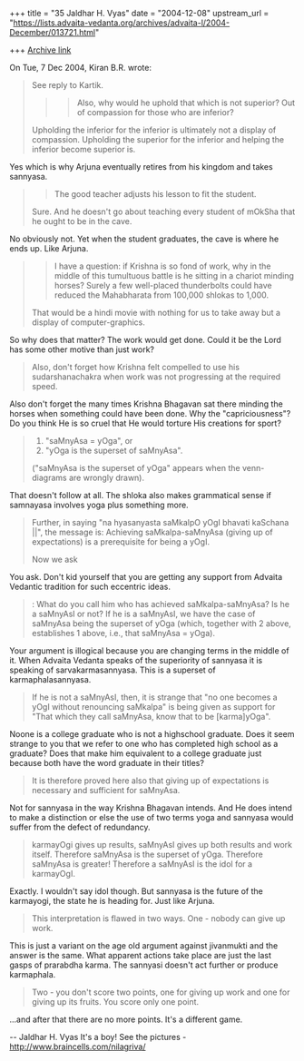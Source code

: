 +++
title = "35 Jaldhar H. Vyas"
date = "2004-12-08"
upstream_url = "https://lists.advaita-vedanta.org/archives/advaita-l/2004-December/013721.html"

+++
[Archive link](https://lists.advaita-vedanta.org/archives/advaita-l/2004-December/013721.html)

On Tue, 7 Dec 2004, Kiran B.R. wrote:

> See reply to Kartik.
>
> > > Also, why would he uphold that which is not superior?
> > Out of compassion for those who are inferior?
>
> Upholding the inferior for the inferior is ultimately not a display of
> compassion. Upholding the superior for the inferior and helping the
> inferior become superior is.
>

Yes which is why Arjuna eventually retires from his kingdom and takes
sannyasa.

> > The good teacher adjusts his lesson to fit the student.
>
> Sure. And he doesn't go about teaching every student of mOkSha that he
> ought to be in the cave.
>

No obviously not.  Yet when the student graduates, the cave is where he
ends up.  Like Arjuna.

> > I have a question: if Krishna is so fond of work, why in the middle of
> > this tumultuous battle is he sitting in a chariot minding horses?  Surely
> > a few well-placed thunderbolts could have reduced the Mahabharata from
> > 100,000 shlokas to 1,000.
>
> That would be a hindi movie with nothing for us to take away but a
> display of computer-graphics.
>

So why does that matter?  The work would get done.  Could it be the Lord
has some other motive than just work?

> Also, don't forget how Krishna felt compelled to use his
> sudarshanachakra when work was not progressing at the required speed.
>

Also don't forget the many times Krishna Bhagavan sat there minding the
horses when something could have been done.  Why the "capriciousness"?  Do
you think He is so cruel that He would torture His creations for sport?

>
> 1) "saMnyAsa = yOga", or
> 2) "yOga is the superset of saMnyAsa".
>
> ("saMnyAsa is the superset of yOga" appears when the venn-diagrams are
> wrongly drawn).
>

That doesn't follow at all.  The shloka also makes grammatical sense if
samnayasa involves yoga plus something more.

> Further, in saying "na hyasanyasta saMkalpO yOgI bhavati kaSchana ||",
> the message is: Achieving saMkalpa-saMnyAsa (giving up of
> expectations) is a prerequisite for being a yOgI.
>
> Now we ask

You ask.  Don't kid yourself that you are getting any support from Advaita
Vedantic tradition for such eccentric ideas.

>: What do you call him who has achieved saMkalpa-saMnyAsa?
> Is he a saMnyAsI or not? If he is a saMnyAsI, we have the case of
> saMnyAsa being the superset of yOga (which, together with 2 above,
> establishes 1 above, i.e., that saMnyAsa = yOga).

Your argument is illogical because you are changing terms in the
middle of it.  When Advaita Vedanta speaks of the superiority of sannyasa
it is speaking of sarvakarmasannyasa.  This is a superset of
karmaphalasannyasa.

> If he is not a
> saMnyAsI, then, it is strange that "no one becomes a yOgI without
> renouncing saMkalpa" is being given as support for "That which they
> call saMnyAsa, know that to be [karma]yOga".

Noone is a college graduate who is not a highschool graduate.  Does it
seem strange to you that we refer to one who has completed high school as
a graduate?  Does that make him equivalent to a college graduate just
because both have the word graduate in their titles?

> It is therefore proved
> here also that giving up of expectations is necessary and sufficient
> for saMnyAsa.

Not for sannyasa in the way Krishna Bhagavan intends.  And He does intend
to make a distinction or else the use of two terms yoga and sannyasa would
suffer from the defect of redundancy.

>
> karmayOgi gives up results, saMnyAsI gives up both results and work
> itself. Therefore saMnyAsa is the superset of yOga. Therefore saMnyAsa
> is greater! Therefore a saMnyAsI is the idol for a karmayOgI.
>

Exactly.  I wouldn't say idol though.  But sannyasa is the future of the
karmayogi, the state he is heading for.  Just like Arjuna.

> This interpretation is flawed in two ways. One - nobody can give up
> work.

This is just a variant on the age old argument against jivanmukti and the
answer is the same.  What apparent actions take place are just the last
gasps of prarabdha karma.  The sannyasi doesn't act further or produce
karmaphala.

> Two - you don't score two points, one for giving up work and one
> for giving up its fruits. You score only one point.

...and after that there are no more points.  It's a different game.

-- 
Jaldhar H. Vyas <jaldhar at braincells.com>
It's a boy! See the pictures - http://www.braincells.com/nilagriva/

